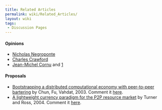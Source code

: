 ```yaml
---
title: Related Articles
permalink: wiki/Related_Articles/
layout: wiki
tags:
 - Discussion Pages
---
```


#### Opinions

-   [Nicholas
    Negroponte](http://www.informationweek.com/news/global-cio/showArticle.jhtml?articleID=49901099)
-   [Charles
    Crawford](http://www.thecommentator.com/article/1711/whatever_happened_to_honest_money_/page/2)
-   [Jean-Michel
    Cornu](http://www.franceculture.fr/emission-place-de-la-toile-monnaies-et-numerique-2012-07-07)
    and
    [1](http://www.cornu.eu.org/news/de-l-innovation-monetaire-aux-monnaies-de-l-innovation)

#### Proposals

-   [Bootstrapping a distributed computational economy with peer-to-peer
    bartering](http://www.theether.org/papers/econp2p03.pdf) by Chun,
    Fu, Vahdat, 2003. Comment it [here](/wiki/ChunFuVahdat "wikilink").
-   [A lightweight currency paradigm for the P2P resource
    market](http://citeseerx.ist.psu.edu/viewdoc/summary?doi=10.1.1.5.9502)
    by Turner and Ross, 2004. Comment it [here](/wiki/TurnerRoss "wikilink").

